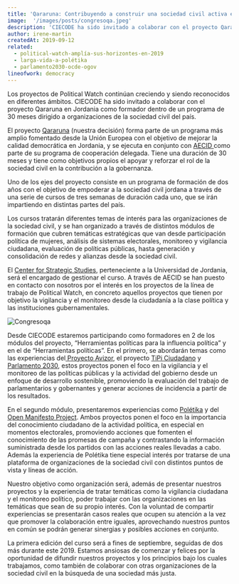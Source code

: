 ```yaml
---
title: 'Qararuna: Contribuyendo a construir una sociedad civil activa en Jordania'
image:  '/images/posts/congresoqa.jpeg'
description: 'CIECODE ha sido invitado a colaborar con el proyecto Qararuna en Jordania como formador dentro de un programa de 30 meses dirigido a organizaciones de la sociedad civil del país.'
author: irene-martin
createdAt: 2019-09-12
related:
  - political-watch-amplía-sus-horizontes-en-2019
  - larga-vida-a-polétika
  - parlamento2030-ocde-ogov
lineofwork: democracy
---
```


Los proyectos de Political Watch continúan creciendo y siendo reconocidos en diferentes ámbitos. CIECODE ha sido invitado a colaborar con el proyecto Qararuna en Jordania como formador dentro de un programa de 30 meses dirigido a organizaciones de la sociedad civil del país.

El proyecto [Qararuna](http://democracy-support.eu/jordan/) (nuestra decisión) forma parte de un programa más amplio fomentado desde la Unión Europea con el objetivo de mejorar la calidad democrática en Jordania, y se ejecuta en conjunto con [AECID ](http://www.exteriores.gob.es/Documents/FichasPais/JORDANIA_FICHA%20PAIS.pdf)como parte de su programa de cooperación delegada. Tiene una duración de 30 meses y tiene como objetivos propios el apoyar y reforzar el rol de la sociedad civil en la contribución a la gobernanza.

Uno de los ejes del proyecto consiste en un programa de formación de dos años con el objetivo de empoderar a la sociedad civil jordana a través de una serie de cursos de tres semanas de duración cada uno, que se irán impartiendo en distintas partes del país.

Los cursos tratarán diferentes temas de interés para las organizaciones de la sociedad civil, y se han organizado a través de distintos módulos de formación que cubren temáticas estratégicas que van desde participación política de mujeres, análisis de sistemas electorales, monitoreo y vigilancia ciudadana, evaluación de políticas públicas, hasta generación y consolidación de redes y alianzas desde la sociedad civil.

El [Center for Strategic Studies](http://jcss.org/default.aspx), perteneciente a la Universidad de Jordania, será el encargado de gestionar el curso. A través de AECID se han puesto en contacto con nosotros por el interés en los proyectos de la línea de trabajo de Political Watch, en concreto aquellos proyectos que tienen por objetivo la vigilancia y el monitoreo desde la ciudadanía a la clase política y las instituciones gubernamentales.

![Congresoqa](/images/posts/congresoqa.jpeg)

Desde CIECODE estaremos participando como formadores en 2 de los módulos del proyecto, “Herramientas políticas para la influencia política” y en el de “Herramientas políticas”. En el primero, se abordarán temas como las experiencias del[ Proyecto Avizor](https://unmundosalvadorsoler.org/avizor/portada.aspx), el proyecto [TiPi Ciudadano](https://tipiciudadano.es/) y [Parlamento 2030](https://www.parlamento2030.es/), estos proyectos ponen el foco en la vigilancia y el monitoreo de las políticas públicas y la actividad del gobierno desde un enfoque de desarrollo sostenible, promoviendo la evaluación del trabajo de parlamentarios y gobernantes y generar acciones de incidencia a partir de los resultados.

En el segundo módulo, presentaremos experiencias como [Polétika](http://poletika.org/) y del [Open Manifesto Project](https://omp.webs.upv.es/). Ambos proyectos ponen el foco en la importancia del conocimiento ciudadano de la actividad política, en especial en momentos electorales, promoviendo acciones que fomenten el conocimiento de las promesas de campaña y contrastando la información suministrada desde los partidos con las acciones reales llevadas a cabo. Además la experiencia de Polétika tiene especial interés por tratarse de una plataforma de organizaciones de la sociedad civil con distintos puntos de vista y líneas de acción.

Nuestro objetivo como organización será, además de presentar nuestros proyectos y la experiencia de tratar temáticas como la vigilancia ciudadana y el monitoreo político, poder trabajar con las organizaciones en las temáticas que sean de su propio interés. Con la voluntad de compartir experiencias se presentarán casos reales que ocupen su atención a la vez que promover la colaboración entre iguales, aprovechando nuestros puntos en común se podrán generar sinergias y posibles acciones en conjunto.

La primera edición del curso será a fines de septiembre, seguidas de dos más durante este 2019. Estamos ansiosas de comenzar y felices por la oportunidad de difundir nuestros proyectos y los principios bajo los cuales trabajamos, como también de colaborar con otras organizaciones de la sociedad civil en la búsqueda de una sociedad más justa.
